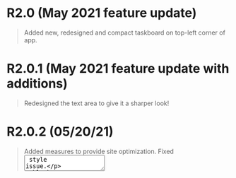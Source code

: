 # R2.0 (May 2021 feature update)
> Added new, redesigned and compact taskboard on top-left corner of app.

# R2.0.1 (May 2021 feature update with additions)
> Redesigned the text area to give it a sharper look!

# R2.0.2 (05/20/21)
> Added measures to provide site optimization.
> Fixed <textarea> style issue.

# R2.0.3 (05/25/21)
> Updated main HTML File for site optimization.
